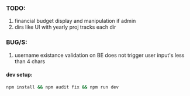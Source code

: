 ### TODO:
1. financial budget display and manipulation if admin
2. dirs like UI with yearly proj tracks each dir  

### BUG/S:
1. username existance validation on BE does not trigger user input's less than 4 chars

#### dev setup:

```bash
npm install && npm audit fix && npm run dev
```
